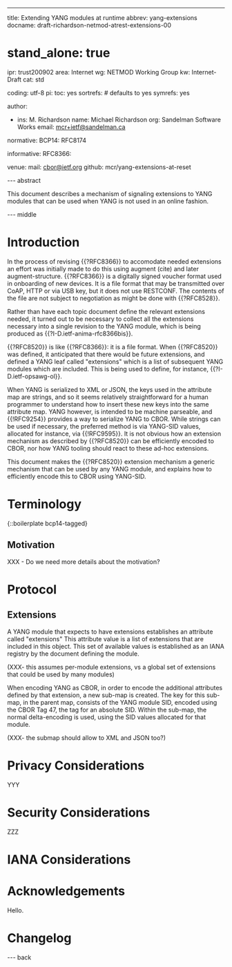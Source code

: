 ---
title: Extending YANG modules at runtime
abbrev: yang-extensions
docname: draft-richardson-netmod-atrest-extensions-00

# stand_alone: true

ipr: trust200902
area: Internet
wg: NETMOD Working Group
kw: Internet-Draft
cat: std

coding: utf-8
pi:
  toc: yes
  sortrefs:   # defaults to yes
  symrefs: yes

author:

- ins: M. Richardson
  name: Michael Richardson
  org: Sandelman Software Works
  email: mcr+ietf@sandelman.ca

normative:
  BCP14: RFC8174

informative:
  RFC8366:

venue:
  mail: cbor@ietf.org
  github: mcr/yang-extensions-at-reset

--- abstract

This document describes a mechanism of signaling extensions to YANG modules that
can be used when YANG is not used in an online fashion.

--- middle

# Introduction

In the process of revising {{?RFC8366}} to accomodate needed extensions an effort was initially made to do this using augment (cite) and later augment-structure.
{{?RFC8366}} is a digitally signed voucher format used in onboarding of new devices.
It is a file format that may be transmitted over CoAP, HTTP or via USB key, but it does not use RESTCONF.  The contents of the file are not subject to negotiation as might be done with
{{?RFC8528}}.

Rather than have each topic document define the relevant extensions needed, it turned out to be necessary to collect all the extensions necessary into a single revision to the YANG module, which is being produced as {{?I-D.ietf-anima-rfc8366bis}}.

{{?RFC8520}} is like {{?RFC8366}}: it is a file format.  When {{?RFC8520}} was defined, it anticipated that there would be future extensions, and defined a YANG leaf called "extensions"
which is a list of subsequent YANG modules which are included.  This is being used to define, for instance, {{?I-D.ietf-opsawg-ol}}.

When YANG is serialized to XML or JSON, the keys used in the attribute map are strings, and so it seems relatively straightforward for a human programmer to understand how to insert these new keys into the same attribute map.
YANG however, is intended to be machine parseable, and {{!RFC9254}} provides a way to serialize YANG to CBOR.  While strings can be used if necessary, the preferred method is via YANG-SID values, allocated for instance, via {{!RFC9595}}.
It is not obvious how an extension mechanism as described by {{?RFC8520}} can be efficiently encoded to CBOR, nor how YANG tooling should react to these ad-hoc extensions.

This document makes the {{?RFC8520}} extension mechanism a generic mechanism that can be used by any YANG module, and explains how to efficiently encode this to CBOR using YANG-SID.

# Terminology

{::boilerplate bcp14-tagged}

## Motivation

XXX - Do we need more details about the motivation?

# Protocol

## Extensions

A YANG module that expects to have extensions establishes an attribute called "extensions"
This attribute value is a list of extensions that are included in this object.
This set of available values is established as an IANA registry by the document defining the module.

(XXX- this assumes per-module extensions, vs a global set of extensions that could be used by many modules)

When encoding YANG as CBOR, in order to encode the additional attributes defined by that extension, a new sub-map is created.
The key for this sub-map, in the parent map, consists of the YANG module SID, encoded using the CBOR Tag 47, the tag for an absolute SID.
Within the sub-map, the normal delta-encoding is used, using the SID values allocated for that module.

(XXX- the submap should allow to XML and JSON too?)

# Privacy Considerations

YYY

# Security Considerations

ZZZ

# IANA Considerations

# Acknowledgements

Hello.

# Changelog


--- back

